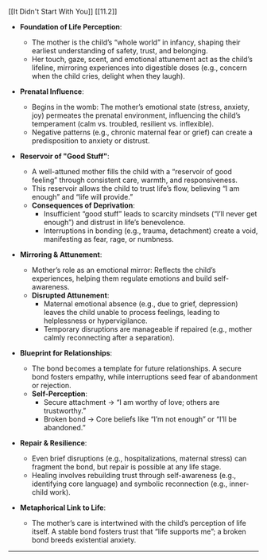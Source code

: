 [[It Didn't Start With You]]
[[11.2]]

- **Foundation of Life Perception**:
    
    - The mother is the child’s “whole world” in infancy, shaping their earliest understanding of safety, trust, and belonging.
    - Her touch, gaze, scent, and emotional attunement act as the child’s lifeline, mirroring experiences into digestible doses (e.g., concern when the child cries, delight when they laugh).
- **Prenatal Influence**:
    
    - Begins in the womb: The mother’s emotional state (stress, anxiety, joy) permeates the prenatal environment, influencing the child’s temperament (calm vs. troubled, resilient vs. inflexible).
    - Negative patterns (e.g., chronic maternal fear or grief) can create a predisposition to anxiety or distrust.
- **Reservoir of "Good Stuff"**:
    
    - A well-attuned mother fills the child with a “reservoir of good feeling” through consistent care, warmth, and responsiveness.
    - This reservoir allows the child to trust life’s flow, believing “I am enough” and “life will provide.”
    - **Consequences of Deprivation**:
        - Insufficient “good stuff” leads to scarcity mindsets (“I’ll never get enough”) and distrust in life’s benevolence.
        - Interruptions in bonding (e.g., trauma, detachment) create a void, manifesting as fear, rage, or numbness.
- **Mirroring & Attunement**:
    
    - Mother’s role as an emotional mirror: Reflects the child’s experiences, helping them regulate emotions and build self-awareness.
    - **Disrupted Attunement**:
        - Maternal emotional absence (e.g., due to grief, depression) leaves the child unable to process feelings, leading to helplessness or hypervigilance.
        - Temporary disruptions are manageable if repaired (e.g., mother calmly reconnecting after a separation).
- **Blueprint for Relationships**:
    
    - The bond becomes a template for future relationships. A secure bond fosters empathy, while interruptions seed fear of abandonment or rejection.
    - **Self-Perception**:
        - Secure attachment → “I am worthy of love; others are trustworthy.”
        - Broken bond → Core beliefs like “I’m not enough” or “I’ll be abandoned.”
- **Repair & Resilience**:
    
    - Even brief disruptions (e.g., hospitalizations, maternal stress) can fragment the bond, but repair is possible at any life stage.
    - Healing involves rebuilding trust through self-awareness (e.g., identifying core language) and symbolic reconnection (e.g., inner-child work).
- **Metaphorical Link to Life**:
    
    - The mother’s care is intertwined with the child’s perception of life itself. A stable bond fosters trust that “life supports me”; a broken bond breeds existential anxiety.

---

